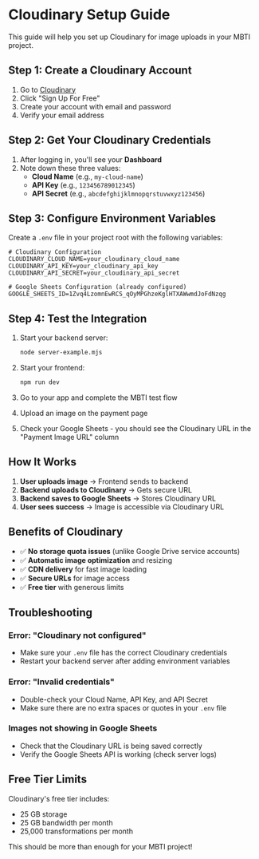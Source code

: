 # Cloudinary Setup Guide

This guide will help you set up Cloudinary for image uploads in your MBTI project.

## Step 1: Create a Cloudinary Account

1. Go to [Cloudinary](https://cloudinary.com/)
2. Click "Sign Up For Free"
3. Create your account with email and password
4. Verify your email address

## Step 2: Get Your Cloudinary Credentials

1. After logging in, you'll see your **Dashboard**
2. Note down these three values:
   - **Cloud Name** (e.g., `my-cloud-name`)
   - **API Key** (e.g., `123456789012345`)
   - **API Secret** (e.g., `abcdefghijklmnopqrstuvwxyz123456`)

## Step 3: Configure Environment Variables

Create a `.env` file in your project root with the following variables:

```env
# Cloudinary Configuration
CLOUDINARY_CLOUD_NAME=your_cloudinary_cloud_name
CLOUDINARY_API_KEY=your_cloudinary_api_key
CLOUDINARY_API_SECRET=your_cloudinary_api_secret

# Google Sheets Configuration (already configured)
GOOGLE_SHEETS_ID=1Zvq4LzomnEwRCS_qOyMPGhzeKglHTXAWwmdJoFdNzqg
```

## Step 4: Test the Integration

1. Start your backend server:

   ```bash
   node server-example.mjs
   ```

2. Start your frontend:

   ```bash
   npm run dev
   ```

3. Go to your app and complete the MBTI test flow
4. Upload an image on the payment page
5. Check your Google Sheets - you should see the Cloudinary URL in the "Payment Image URL" column

## How It Works

1. **User uploads image** → Frontend sends to backend
2. **Backend uploads to Cloudinary** → Gets secure URL
3. **Backend saves to Google Sheets** → Stores Cloudinary URL
4. **User sees success** → Image is accessible via Cloudinary URL

## Benefits of Cloudinary

- ✅ **No storage quota issues** (unlike Google Drive service accounts)
- ✅ **Automatic image optimization** and resizing
- ✅ **CDN delivery** for fast image loading
- ✅ **Secure URLs** for image access
- ✅ **Free tier** with generous limits

## Troubleshooting

### Error: "Cloudinary not configured"

- Make sure your `.env` file has the correct Cloudinary credentials
- Restart your backend server after adding environment variables

### Error: "Invalid credentials"

- Double-check your Cloud Name, API Key, and API Secret
- Make sure there are no extra spaces or quotes in your `.env` file

### Images not showing in Google Sheets

- Check that the Cloudinary URL is being saved correctly
- Verify the Google Sheets API is working (check server logs)

## Free Tier Limits

Cloudinary's free tier includes:

- 25 GB storage
- 25 GB bandwidth per month
- 25,000 transformations per month

This should be more than enough for your MBTI project!
